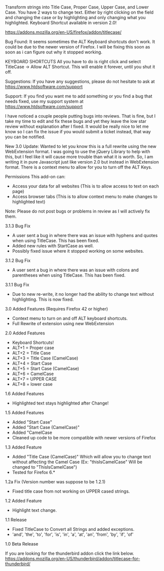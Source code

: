 Transform strings into Title Case, Proper Case, Upper Case, and Lower Case.
You have 2 ways to change text. Either by right clicking on the field and changing the case or by highlighting and only changing what you highlighted. Keyboard Shortcut available in version 2.0!

https://addons.mozilla.org/en-US/firefox/addon/titlecase/

Bug Found: It seems sometimes the ALT Keyboard shortcuts don't work. It could be due to the newer version of Firefox. I will be fixing this soon as soon as i can figure out why it stopped working.

KEYBOARD SHORTCUTS All you have to do is right click and select TitleCase -> Allow ALT Shortcut. This will enable it forever, until you shut it off.

Suggestions: If you have any suggestions, please do not hesitate to ask at https://www.htdsoftware.com/support

Support: If you find you want me to add something or you find a bug that needs fixed, use my support system at https://www.htdsoftware.com/support

I have noticed a couple people putting bugs into reviews. That is fine, but I take my time to edit and fix these bugs and yet they leave the low star review without explanation after I fixed. It would be really nice to let me know so I can fix the issue if you would submit a ticket instead, that way you can be notified.

New 3.0 Update: Wanted to let you know this is a full rewrite using the new WebExtension format. I was going to use the jQuery Library to help with this, but I feel like it will cause more trouble than what it is worth. So, I am writing it in pure Javascript just like version 2.0 but instead in WebExtension format. There is a context menu to allow for you to turn off the ALT Keys.

Permissions
This add-on can:
- Access your data for all websites (This is to allow access to text on each page)
- Access browser tabs (This is to allow context menu to make changes to highlighted text)

Note: Please do not post bugs or problems in review as I will actively fix them.

3.1.3 Bug Fix
- A user sent a bug in where there was an issue with hyphens and quotes when using TitleCase. This has been fixed.
- Added new rules with StartCase as well.
- Possibly fixed issue where it stopped working on some websites. 

3.1.2 Bug Fix
- A user sent a bug in where there was an issue with colons and parentheses when using TitleCase. This has been fixed. 

3.1.1 Bug Fix
- Due to new re-write, it no longer had the ability to change text without highlighting. This is now fixed.

3.0 Added Features (Requires Firefox 42 or higher)
- Context menu to turn on and off ALT keyboard shortcuts.
- Full Rewrite of extension using new WebExtension

2.0 Added Features
- Keyboard Shortcuts!
- ALT+1 = Proper case
- ALT+2 = Title Case
- ALT+3 = Title Case (CamelCase)
- ALT+4 = Start Case
- ALT+5 = Start Case (CamelCase)
- ALT+6 = CamelCase
- ALT+7 = UPPER CASE
- ALT+8 = lower case

1.6 Added Features
- Highlighted text stays highlighted after Change!

1.5 Added Features
- Added "Start Case"
- Added "Start Case (CamelCase)"
- Added "CamelCase
- Cleaned up code to be more compatible with newer versions of Firefox

1.3 Added Feature
- Added "Title Case (CamelCase)" Which will allow you to change text without affecting the Camel Case (Ex: "thisIsCamelCase" Will be changed to "ThisIsCamelCase")
- Tested for Firefox 6.*

1.2a Fix (Version number was suppose to be 1.2.1)
- Fixed title case from not working on UPPER cased strings.

1.2 Added Feature
- Highlight text change. 

1.1 Release
- Fixed TitleCase to Convert all Strings and added exceptions.
- 'and', 'the', 'to', 'for', 'is', 'in', 'a', 'at', 'an', 'from', 'by', 'if', 'of'

1.0 Beta Release

If you are looking for the thunderbird addon click the link below.
https://addons.mozilla.org/en-US/thunderbird/addon/titlecase-for-thunderbird/